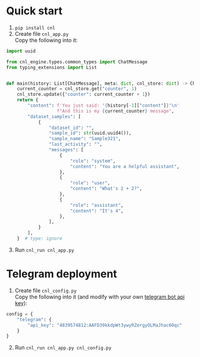 # Quick start

1. `pip install cnl`
2. Create file `cnl_app.py`  
   Copy the following into it:

```python
import uuid

from cnl_engine.types.common_types import ChatMessage
from typing_extensions import List


def main(history: List[ChatMessage], meta: dict, cnl_store: dict) -> ChatMessage:
    current_counter = cnl_store.get("counter", 1)
    cnl_store.update({"counter": current_counter + 1})
    return {
        "content": f'You just said: "{history[-1]["content"]}"\n'
                   f"And this is my {current_counter} message",
        "dataset_samples": [
            {
                "dataset_id": "",
                "sample_id": str(uuid.uuid4()),
                "sample_name": "Sample321",
                "last_activity": "",
                "messages": [
                    {
                        "role": "system",
                        "content": "You are a helpful assistant",
                    },
                    {
                        "role": "user",
                        "content": "What's 2 + 2?",
                    },
                    {
                        "role": "assistant",
                        "content": "It's 4",
                    },
                ],
            }
        ],
    }  # type: ignore
```

3. Run `cnl_run cnl_app.py`

# Telegram deployment

1. Create file `cnl_config.py`  
   Copy the following into it (and modify with your own [telegram bot api key](https://core.telegram.org/bots/tutorial#obtain-your-bot-token)):

```python
config = {
    "telegram": {
        "api_key": "4839574812:AAFD39kkdpWt3ywyRZergyOLMaJhac60qc"
    }
}

```

2. Run `cnl_run cnl_app.py cnl_config.py`
